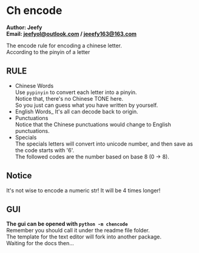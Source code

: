 # Ch encode
**Author: Jeefy**  
**Email: jeefyol@outlook.com / jeeefy163@163.com**  

The encode rule for encoding a chinese letter.  
According to the pinyin of a letter 

## RULE
- Chinese Words  
Use `pypinyin` to convert each letter into a pinyin.  
Notice that, there's no Chinese TONE here.  
So you just can guess what you have written by yourself.  
- English Words_
It's all can decode back to origin.  
- Punctuations  
Notice that the Chinese punctuations would change to English punctuations.  
- Specials  
The specials letters will convert into unicode number, and then save as the code starts with '6'.  
The followed codes are the number based on base 8 (0 -> 8).  

## Notice
It's not wise to encode a numeric str!
It will be 4 times longer!

## GUI
**The gui can be opened with `python -m chencode`**  
Remember you should call it under the readme file folder.  
The template for the text editor will fork into another package.  
Waiting for the docs then...
